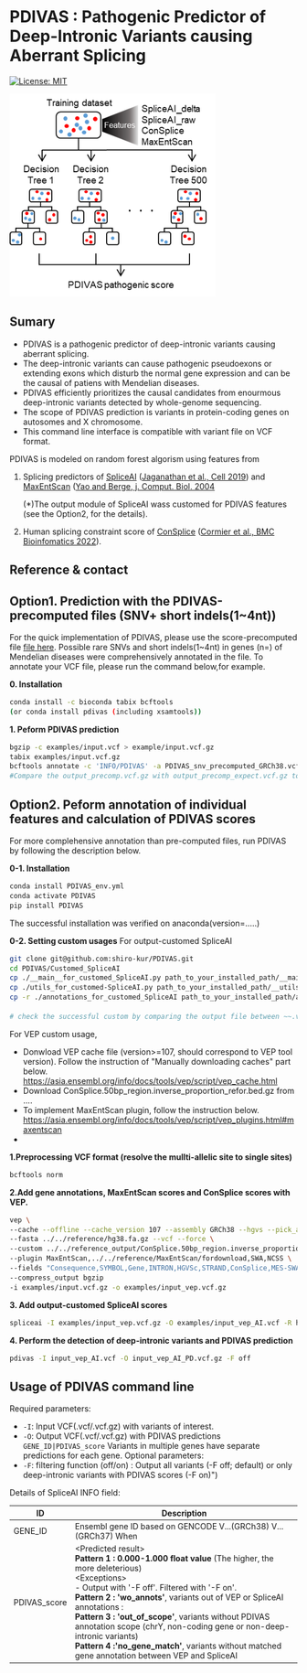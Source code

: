 # PDIVAS : Pathogenic Predictor of Deep-Intronic Variants causing Aberrant Splicing
[![License: MIT](https://img.shields.io/badge/License-MIT-yellow.svg)](https://opensource.org/licenses/MIT)

![PDIVAS image](/PDIVAS.png)

## Sumary
- PDIVAS is a pathogenic predictor of deep-intronic variants causing aberrant splicing.
- The deep-intronic variants can cause pathogenic pseudoexons or extending exons which disturb the normal gene expression and can be the causal of patiens with Mendelian diseases. 
- PDIVAS efficiently prioritizes the causal candidates from enourmous deep-intronic variants detected by whole-genome sequencing. 
- The scope of PDIVAS prediction is variants in protein-coding genes on autosomes and X chromosome. 
- This command line interface is compatible with variant file on VCF format. 
 
PDIVAS is modeled on random forest algorism using features from 
 1. Splicing predictors of [SpliceAI](https://github.com/Illumina/SpliceAI) ([Jaganathan et al., Cell 2019](https://www.sciencedirect.com/science/article/pii/S0092867418316295?via%3Dihub)) and [MaxEntScan](http://hollywood.mit.edu/burgelab/maxent/Xmaxentscan_scoreseq.html) ([Yao and Berge, j. Comput. Biol. 2004](https://www.liebertpub.com/doi/10.1089/1066527041410418?url_ver=Z39.88-2003&rfr_id=ori%3Arid%3Acrossref.org&rfr_dat=cr_pub++0pubmed)
      
      (*)The output module of SpliceAI wass customed for PDIVAS features (see the Option2, for the details).
          
 2. Human splicing constraint score of [ConSplice](https://github.com/mikecormier/ConSplice) ([Cormier et al., BMC Bioinfomatics 2022](https://bmcbioinformatics.biomedcentral.com/articles/10.1186/s12859-022-05041-x)).

## Reference & contact

## Option1. Prediction with the PDIVAS-precomputed files (SNV+ short indels(1~4nt))
For the quick implementation of PDIVAS, please use the score-precomputed file [file here]().
Possible rare SNVs and short indels(1~4nt) in genes (n=) of Mendelian diseases were comprehensively annotated in the file.
To annotate your VCF file, please run the command below,for example.

**0. Installation**
```sh
conda install -c bioconda tabix bcftools
(or conda install pdivas (including xsamtools))
```

**1. Peform PDIVAS prediction**
```sh
bgzip -c examples/input.vcf > example/input.vcf.gz
tabix examples/input.vcf.gz
bcftools annotate -c 'INFO/PDIVAS' -a PDIVAS_snv_precomputed_GRCh38.vcf.gz examples/input.vcf.gz | bgzip -c > examples/output_precomp.vcf.gz
#Compare the output_precomp.vcf.gz with output_precomp_expect.vcf.gz to validate the succcessful annotation.
```

## Option2. Peform annotation of individual features and calculation of PDIVAS scores 
For more complehensive annotation than pre-computed files, run PDIVAS by following the description below.

**0-1. Installation**
```sh
conda install PDIVAS_env.yml
conda activate PDIVAS
pip install PDIVAS
```
The successful installation was verified on anaconda(version=.....)

**0-2. Setting custom usages**
For output-customed SpliceAI
```sh
git clone git@github.com:shiro-kur/PDIVAS.git
cd PDIVAS/Customed_SpliceAI
cp ./__main__for_customed_SpliceAI.py path_to_your_installed_path/__main__.py
cp ./utils_for_customed-SpliceAI.py path_to_your_installed_path/__utils__.py
cp -r ./annotations_for_customed_SpliceAI path_to_your_installed_path/annotations

# check the successful custom by comparing the output file between ~~.vcf
```
For VEP custom usage,
- Donwload VEP cache file (version>=107, should correspond to VEP tool version).
Follow the instruction of "Manually downloading caches" part below.
https://asia.ensembl.org/info/docs/tools/vep/script/vep_cache.html
- Download ConSplice.50bp_region.inverse_proportion_refor.bed.gz from ....
- To implement MaxEntScan plugin, follow the instruction below.
https://asia.ensembl.org/info/docs/tools/vep/script/vep_plugins.html#maxentscan
- 

**1.Preprocessing VCF format (resolve the mullti-allelic site to single sites)**
```sh
bcftools norm 
```

**2.Add gene annotations, MaxEntScan scores and ConSplice scores with VEP.**
```sh
vep \
--cache --offline --cache_version 107 --assembly GRCh38 --hgvs --pick_allele_gene \
--fasta ../../reference/hg38.fa.gz --vcf --force \
--custom ../../reference_output/ConSplice.50bp_region.inverse_proportion_refor.bed.gz,ConSplice,bed,overlap,0 \
--plugin MaxEntScan,../../reference/MaxEntScan/fordownload,SWA,NCSS \
--fields "Consequence,SYMBOL,Gene,INTRON,HGVSc,STRAND,ConSplice,MES-SWA_acceptor_diff,MES-SWA_acceptor_alt,MES-SWA_donor_diff,MES-SWA_donor_alt" \
--compress_output bgzip
-i examples/input.vcf.gz -o examples/input_vep.vcf.gz
```

**3. Add output-customed SpliceAI scores**
```sh
spliceai -I examples/input_vep.vcf.gz -O examples/input_vep_AI.vcf -R hg38.fa -A grch38 -D 300 -M 1
```

**4. Perform the detection of deep-intronic variants and PDIVAS prediction**
```sh
pdivas -I input_vep_AI.vcf -O input_vep_AI_PD.vcf.gz -F off
```
## Usage of PDIVAS command line
Required parameters:
 - ```-I```: Input VCF(.vcf/.vcf.gz) with variants of interest.
 - ```-O```: Output VCF(.vcf/.vcf.gz) with PDIVAS predictions `GENE_ID|PDIVAS_score` Variants in multiple genes have separate predictions for each gene.
Optional parameters:
 - ```-F```: filtering function (off/on) : Output all variants (-F off; default) or only deep-intronic variants with PDIVAS scores (-F on)")
 
 Details of SpliceAI INFO field:

|    ID    | Description |
| -------- | ----------- |
|  GENE_ID  | Ensembl gene ID based on GENCODE V...(GRCh38) V...(GRCh37) When  |
|  PDIVAS_score  | \<Predicted result\> <br> **Pattern 1 : 0.000-1.000 float value**  (The higher, the more deleterious) <br> \<Exceptions\> <br> - Output with '-F off'. Filtered with '-F on'. <br> **Pattern 2 : 'wo_annots'**, variants out of VEP or SpliceAI annotations : <br>**Pattern 3 : 'out_of_scope'**, variants without PDIVAS annotation scope (chrY, non-coding gene or non-deep-intronic variants)　<br>**Pattern 4 :'no_gene_match'**, variants without matched gene annotation between VEP and SpliceAI|


